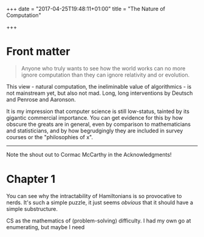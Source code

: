 +++
date = "2017-04-25T19:48:11+01:00"
title = "The Nature of Computation"

+++


# Front matter


> Anyone who truly wants to see how the world works can no more ignore computation than they can ignore relativity and or evolution.

This view - natural computation, the ineliminable value of algorithmics - is not mainstream yet, but also not mad. Long, long interventions by Deutsch and Penrose and Aaronson. 

It is my impression that computer science is still low-status, tainted by its gigantic commercial importance. You can get evidence for this by how obscure the greats are in general, even by comparison to mathematicians and statisticians, and by how begrudgingly they are included in survey courses or the "philosophies of x".

--- 

Note the shout out to Cormac McCarthy in the Acknowledgments!



# Chapter 1 


You can see why the intractability of Hamiltonians is so provocative to nerds. It's such a simple puzzle, it just seems *obvious* that it should have a simple substructure.

CS as the mathematics of (problem-solving) difficulty. I had my own go at enumerating, but maybe I need